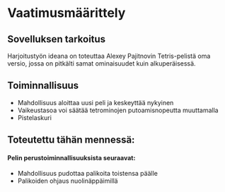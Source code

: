 # Vaatimusmäärittely

## Sovelluksen tarkoitus

Harjoitustyön ideana on toteuttaa Alexey Pajitnovin Tetris-pelistä oma versio, jossa on pitkälti samat ominaisuudet kuin alkuperäisessä.

## Toiminnallisuus

- Mahdollisuus aloittaa uusi peli ja keskeyttää nykyinen 
- Vaikeustasoa voi säätää tetrominojen putoamisnopeutta muuttamalla
- Pistelaskuri
 
## Toteutettu tähän mennessä:
#### Pelin perustoiminnallisuuksista seuraavat:

- Mahdollisuus pudottaa palikoita toistensa päälle
- Palikoiden ohjaus nuolinäppäimillä



